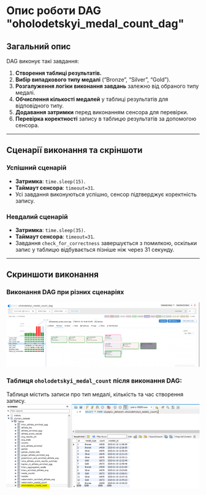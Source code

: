 # Опис роботи DAG "oholodetskyi_medal_count_dag"

## Загальний опис

DAG виконує такі завдання:

1. **Створення таблиці результатів.**
2. **Вибір випадкового типу медалі** (“Bronze”, “Silver”, “Gold”).
3. **Розгалуження логіки виконання завдань** залежно від обраного типу медалі.
4. **Обчислення кількості медалей** у таблиці результатів для відповідного типу.
5. **Додавання затримки** перед виконанням сенсора для перевірки.
6. **Перевірка коректності** запису в таблицю результатів за допомогою сенсора.

---

## Сценарії виконання та скріншоти

### Успішний сценарій
- **Затримка**: `time.sleep(15)`.
- **Таймаут сенсора**: `timeout=31`.
- Усі завдання виконуються успішно, сенсор підтверджує коректність запису.

### Невдалий сценарій
- **Затримка**: `time.sleep(35)`.
- **Таймаут сенсора**: `timeout=31`.
- Завдання `check_for_correctness` завершується з помилкою, оскільки запис у таблицю відбувається пізніше ніж через 31 секунду.

---

## Скриншоти виконання

### Виконання DAG при різних сценаріях
![DAG timeout 31.PNG](DAG%20timeout%2031.PNG)

### Таблиця `oholodetskyi_medal_count` після виконання DAG:

Таблиця містить записи про тип медалі, кількість та час створення запису.
![DB oholodetskyi_medal_count.PNG](DB%20oholodetskyi_medal_count.PNG)

